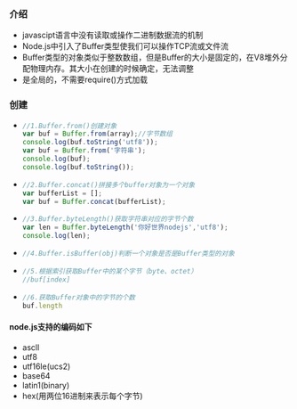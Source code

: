 ### 介绍

- javascipt语言中没有读取或操作二进制数据流的机制
- Node.js中引入了Buffer类型使我们可以操作TCP流或文件流
- Buffer类型的对象类似于整数数组，但是Buffer的大小是固定的，在V8堆外分配物理内存。其大小在创建的时候确定，无法调整
- 是全局的，不需要require()方式加载

### 创建

- ```javascript
  //1.Buffer.from()创建对象
  var buf = Buffer.from(array);//字节数组
  console.log(buf.toString('utf8'));
  var buf = Buffer.from('字符串');
  console.log(buf);
  console.log(buf.toString());
  ```

- ```javascript
  //2.Buffer.concat()拼接多个buffer对象为一个对象
  var bufferList = [];
  var buf = Buffer.concat(bufferList);
  ```

- ```javascript
  //3.Buffer.byteLength()获取字符串对应的字节个数
  var len = Buffer.byteLength('你好世界nodejs','utf8');
  console.log(len);
  ```

- ``` javascript
  //4.Buffer.isBuffer(obj)判断一个对象是否是Buffer类型的对象
  ```

- ``` javascript
  //5.根据索引获取Buffer中的某个字节（byte、octet）
  //buf[index]
  ```

- ``` javascript
  //6.获取Buffer对象中的字节的个数
  buf.length
  ```

#### node.js支持的编码如下

- ascll
- utf8
- utf16le(ucs2)
- base64
- latin1(binary)
- hex(用两位16进制来表示每个字节)



